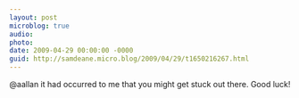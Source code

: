```yaml
---
layout: post
microblog: true
audio: 
photo: 
date: 2009-04-29 00:00:00 -0000
guid: http://samdeane.micro.blog/2009/04/29/t1650216267.html
---
```

@aallan it had occurred to me that you might get stuck out there. Good luck!
